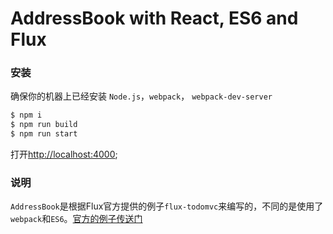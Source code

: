# AddressBook with React, ES6 and Flux

### 安装

确保你的机器上已经安装 `Node.js`，`webpack`， `webpack-dev-server`

``` sh
$ npm i
$ npm run build
$ npm run start
```

打开[http://localhost:4000](http://localhost:4000);

### 说明

`AddressBook`是根据Flux官方提供的例子`flux-todomvc`来编写的，不同的是使用了`webpack`和`ES6`。[官方的例子传送门](https://github.com/facebook/flux/tree/master/examples/flux-todomvc)

